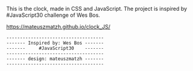 This is the clock, made in CSS and JavaScript.
The project is inspired by #JavaScript30 challenge of Wes Bos. 

https://mateuszmatzh.github.io/clock_JS/

	------------------------------------
	------- Inspired by: Wes Bos ------- 
	-------     #JavaScript30    -------
	------------------------------------ 
	------- design: mateuszmatzh -------
	------------------------------------
